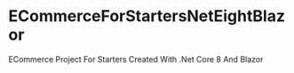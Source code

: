 # ECommerceForStartersNetEightBlazor
ECommerce Project For Starters Created With .Net Core 8 And Blazor
